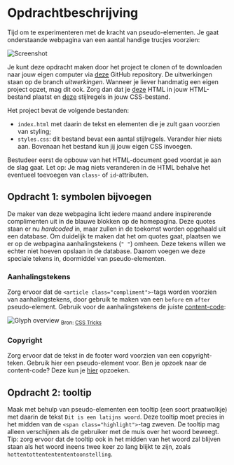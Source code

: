 # Opdrachtbeschrijving

Tijd om te experimenteren met de kracht van pseudo-elementen. Je gaat onderstaande webpagina van een aantal handige trucjes voorzien:

![Screenshot](./assets/screenshot.png)

Je kunt deze opdracht maken door het project te clonen of te downloaden naar jouw eigen computer via [deze](https://github.com/hogeschoolnovi/frontend-css-pseudo-tooltip) GitHub repository. De uitwerkingen staan op de branch *uitwerkingen*. Wanneer je liever handmatig een eigen project opzet, mag dit ook. Zorg dan dat je [deze](https://github.com/hogeschoolnovi/frontend-css-pseudo-tooltip/blob/master/index.html) HTML in jouw HTML-bestand plaatst en [deze]() stijlregels in jouw CSS-bestand.

Het project bevat de volgende bestanden:

- `index.html` met daarin de tekst en elementen die je zult gaan voorzien van styling;
- `styles.css`: dit bestand bevat een aantal stijlregels. Verander hier niets aan. Bovenaan het bestand kun jij jouw eigen CSS invoegen.

Bestudeer eerst de opbouw van het HTML-document goed voordat je aan de slag gaat. Let op: Je mag niets veranderen in de HTML behalve het eventueel toevoegen van `class`- of `id`-attributen.

## Opdracht 1: symbolen bijvoegen
De maker van deze webpagina licht iedere maand andere inspirerende complimenten uit in de blauwe blokken op de homepagina. Deze quotes staan er nu _hardcoded_ in, maar zullen in de toekomst worden opgehaald uit een database. Om duidelijk te maken dat het om quotes gaat, plaatsen we er op de webpagina aanhalingstekens (`" "`) omheen. Deze tekens willen we echter niet hoeven opslaan in de database. Daarom voegen we deze speciale tekens in, doormiddel van pseudo-elementen.

### Aanhalingstekens
Zorg ervoor dat de `<article class="compliment">`-tags worden voorzien van aanhalingstekens, door gebruik te maken van een `before` en `after` pseudo-element. Gebruik voor de aanhalingstekens de juiste [content-code](https://css-tricks.com/snippets/html/glyphs/#aa-special-characters):

![Glyph overview](./assets/content-code-css-tricks-table.png)
<sub>Bron: [CSS Tricks](https://css-tricks.com/snippets/html/glyphs/#aa-special-characters) </sub>

### Copyright
Zorg ervoor dat de tekst in de footer word voorzien van een copyright-teken. Gebruik hier een pseudo-element voor. Ben je opzoek naar de content-code? Deze kun je [hier](https://css-tricks.com/snippets/html/glyphs/#aa-latin-1-entity-set-for-html) opzoeken.


## Opdracht 2: tooltip
Maak met behulp van pseudo-elementen een tooltip (een soort praatwolkje) met daarin de tekst `Dit is een latijns woord`. Deze tooltip moet precies in het midden van de `<span class="highlight">`-tag zweven. De tooltip mag alleen verschijnen als de gebruiker met de muis over het woord beweegt. Tip: zorg ervoor dat de tooltip ook in het midden van het woord zal blijven staan als het woord ineens twee keer zo lang blijkt te zijn, zoals `hottentottententententoonstelling`.